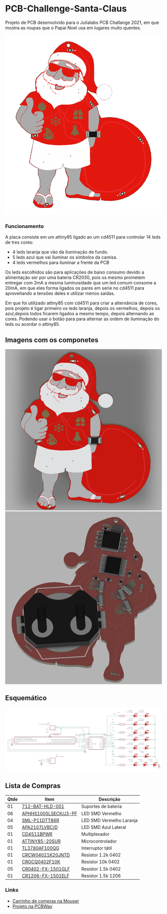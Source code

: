 # PCB-Challenge-Santa-Claus
Projeto de PCB desenvolvido para o Julialabs PCB Challange 2021, em que mostra as roupas que o Papai Noel usa em lugares muito quentes.

<p align="center"><img src="Imagens/santatop.png" width="600px" /></p>

### Funcionamento

A placa consiste em um attiny85 ligado ao um cd4511 para controlar 14 leds de tres cores:
- 4 leds laranja que vão da iluminação de fundo.
- 5 leds azul  que vai iluminar os símbolos da camisa.
- 4 leds vermelhos para iluminar a frente da PCB

Os leds escolhidos são para aplicações de baixo consumo devido a alimentação ser por uma bateria CR2030, pois os mesmo prometem entregar com 2mA a mesma luminosidade que um led comum consome a 20mA, em que eles forma ligados os pares em serie no cd4511 para aproveitando a tensões deles e utilizar menos saídas. 

Em que foi utilizado attiny85 com cd4511 para criar a alternância de cores, pois projeto é ligar primeiro os leds laranja, depois os vermelhos, depois os azul,depois todos ficarem ligados a mesmo tempo, depois alternando as cores. Podendo usar o botão para para alternar as ordem de iluminação do leds ou acordar o attiny85. 

## Imagens com os componetes 

<p align="center"><img src = "Imagens/santatop3d.jpg" width = "600">
<img src = "Imagens/santabuttom3d.jpg" width = "600"></p>


## Esquemático

![Schematics](Imagens/Schematics.jpg "Schematics")

## Lista de Compras

| Qtde| Item              | Descrição       |
| --- | ---               | ---             |
| 01  | [712-BAT-HLD-001](https://br.mouser.com/ProductDetail/712-BAT-HLD-001)    | Suportes de bateria     |
| 06  | [APHHS1005LSECK/J3-PF](https://br.mouser.com/ProductDetail/604-APHHS1005LSECKJ3)    | LED SMD Vermelho     |
| 04  | [SML-P11DTT86R](https://br.mouser.com/ProductDetail/755-SML-P11DTT86R)  | LED SMD Vermelho Laranja  |
| 05  | [APA2107LVBC/D](https://br.mouser.com/ProductDetail/604-APA2107LVBCD)     | LED SMD Azul Lateral  |
| 01  | [CD4511BPWR](https://br.mouser.com/ProductDetail/595-CD4511BPW)              | Multiplexador|
| 01  | [ATTINY85-20SUR](https://br.mouser.com/ProductDetail/556-ATTINY85-20SU)      | Microcontrolador |
| 01  | [TL3780AF100QG](https://br.mouser.com/ProductDetail/612-TL3780AF100QG)  | Interruptor tátil  |
| 01  | [CRCW04021K20JNTD](https://br.mouser.com/ProductDetail/80-C0805C105K4R7210)| Resistor 1.2k 0402  |
| 01  | [CRGCQ0402F10K](https://br.mouser.com/ProductDetail/279-CRGCQ0402F10K)         | Resistor 10k 0402 |
| 05  | [CR0402-FX-1501GLF](https://br.mouser.com/ProductDetail/652-CR0402FX-1501GLF)      | Resistor 1.5k 0402 |
| 01  | [CR1206-FX-1501ELF](https://br.mouser.com/ProductDetail/652-CR1206FX-1501ELF)       | Resistor 1.5k 1206 |



### Links
- [Carrinho de compras na Mouser](https://br.mouser.com/ProjectManager/ProjectDetail.aspx?AccessID=011ca5f7fb)
- [Projeto na PCBWay](https://www.pcbway.com/project/shareproject/Led_santa_claus_965c8ee7.html)
